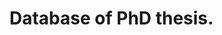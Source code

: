 # Database of PhD thesis.

<!--
Template for updating information about your thesis. You can just copy and paste the following at the end of this file. A small note for updating the field of study. Feel free add more than one field of study. 

Name: Firstname Lastname
</br>
Institution: University Name
</br>
Month/Year: mm/yyyy
</br>
Github URL: https://github.com/shipofthesis/shipofthesis
</br>
Field of study: {Field_1, Field_2} 
</br>

---

-->
